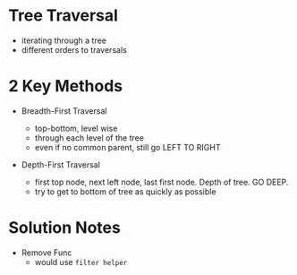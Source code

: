 # Tree Traversal
* iterating through a tree
* different orders to traversals

# 2 Key Methods
* Breadth-First Traversal
   * top-bottom, level wise
   * through each level of the tree
   * even if no common parent, still go LEFT TO RIGHT

* Depth-First Traversal
  * first top node, next left node, last first node. Depth of tree. GO DEEP.
  *  try to get to bottom of tree as quickly as possible

# Solution Notes
* Remove Func
  * would use `filter helper`
